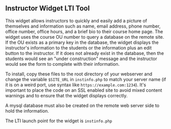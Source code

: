 Instructor Widget LTI Tool
---------------------

This widget allows instructors to quickly and easily add a picture of themselves and information such as name, email address, phone number, office number, office hours, and a brief bio to their course home page. The widget uses the course OU number to query a database on the remote site. If the OU exists as a primary key in the database, the widget displays the instructor's information to the students or the information plus an edit button to the instructor. If it does not already exist in the database, then the students would see an "under construction" message and the instructor would see the form to complete with their information.

To install, copy these files to the root directory of your webserver and change the variable `$SITE_URL` in `instinfo.php` to match your server name (if it is on a weird port, use syntax like `https://example.com:1234`). It's important to place the code on an SSL enabled site to avoid mixed content warnings and to ensure that the widget displays correctly. 

A mysql database must also be created on the remote web server side to hold the information.

The LTI launch point for the widget is `instinfo.php`
